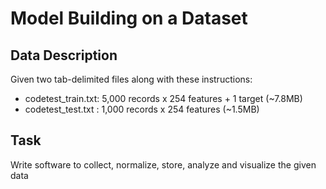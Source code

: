 # Model Building on a Dataset

## Data Description
Given two tab-delimited files along with these instructions:
- codetest_train.txt: 5,000 records x 254 features + 1 target (~7.8MB)
- codetest_test.txt : 1,000 records x 254 features (~1.5MB)

## Task
Write software to collect, normalize, store, analyze and visualize the given data
